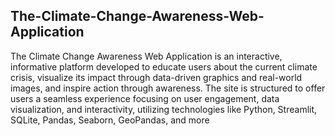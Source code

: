 ## The-Climate-Change-Awareness-Web-Application
The Climate Change Awareness Web Application is an interactive, informative platform developed to educate users about the current climate crisis, visualize its impact through data-driven graphics and real-world images, and inspire action through awareness. The site is structured to offer users a seamless experience focusing on user engagement, data visualization, and interactivity, utilizing technologies like Python, Streamlit, SQLite, Pandas, Seaborn, GeoPandas, and more
